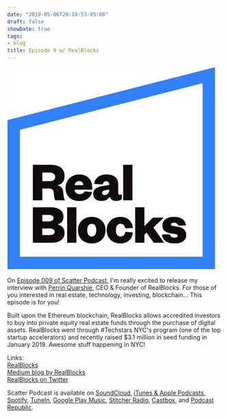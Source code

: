 ```yaml
---
date: "2019-05-06T20:18:53-05:00"
draft: false
showDate: true
tags:
- blog
title: Episode 9 w/ RealBlocks
---
```


[![](https://raw.githubusercontent.com/JavOrraca/Home/gh-pages/assets/img/RealBlocksJPEG.jpg)](https://soundcloud.com/scatterpodcast/episode-009)

On [Episode 009 of Scatter Podcast](https://soundcloud.com/scatterpodcast/episode-009), I'm really excited to release my interview with [Perrin Quarshie](https://www.linkedin.com/in/perrinq/), CEO & Founder of RealBlocks. For those of you interested in real estate, technology, investing, blockchain... This episode is for you!

Built upon the Ethereum blockchain, RealBlocks allows accredited investors to buy into private equity real estate funds through the purchase of digital assets. RealBlocks went through #Techstars NYC's program (one of the top startup accelerators) and recently raised $3.1 million in seed funding in January 2019. Awesome stuff happening in NYC!

Links:
<br/>[RealBlocks](https://www.realblocks.com/)
<br/>[Medium blog by RealBlocks](https://medium.com/realblocks-blog)
<br/>[RealBlocks on Twitter](https://twitter.com/realblocks)

Scatter Podcast is available on [SoundCloud](https://soundcloud.com/scatterpodcast), [iTunes & Apple Podcasts](https://podcasts.apple.com/us/podcast/scatter-podcast/id1458544194), [Spotify](https://open.spotify.com/show/64UpJwByrdsrLSYObuEeHx?si=n_UlBzrYQv6ptBjeXfSOsw), [TuneIn](https://tunein.com/podcasts/Business--Economics-Podcasts/Scatter-Podcast-p1216105/), [Google Play Music](https://playmusic.app.goo.gl/?ibi=com.google.PlayMusic&isi=691797987&ius=googleplaymusic&apn=com.google.android.music&link=https://play.google.com/music/m/Iqayzaqkmvhu5op3yehzbj5bus4?t%3DScatter_Podcast%26pcampaignid%3DMKT-na-all-co-pr-mu-pod-16), [Stitcher Radio](https://www.stitcher.com/podcast/scatter-podcast/httpssoundcloudcomscatterpodcast), [Castbox](https://castbox.fm/channel/id2083174), and [Podcast Republic](https://www.podcastrepublic.net/podcast/1458544194).
